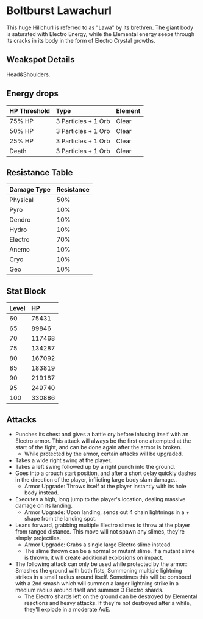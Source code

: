 # Boltburst Lawachurl

This huge Hilichurl is referred to as "Lawa" by its brethren. The giant body is saturated with Electro Energy, while the Elemental energy seeps through its cracks in its body in the form of Electro Crystal growths.

## Weakspot Details

Head&Shoulders.

## Energy drops

| HP Threshold | Type            | Element |
| :----------- | :-------------- | :------ |
| 75% HP       | 3 Particles + 1 Orb | Clear  |
| 50% HP       | 3 Particles + 1 Orb | Clear  |
| 25% HP       | 3 Particles + 1 Orb | Clear  |
| Death        | 3 Particles + 1 Orb | Clear  |

## Resistance Table

| Damage Type | Resistance |
| :---------- | :--------- |
| Physical    | 50%        |
| Pyro        | 10%        |
| Dendro      | 10%        |
| Hydro       | 10%        |
| Electro     | 70%        |
| Anemo       | 10%        |
| Cryo        | 10%        |
| Geo         | 10%        |

## Stat Block

| Level | HP     |
| :---- | :----- |
| 60    | 75431  |
| 65    | 89846  |
| 70    | 117468 |
| 75    | 134287 |
| 80    | 167092 |
| 85    | 183819 |
| 90    | 219187 |
| 95    | 249740 |
| 100   | 330886 |

## Attacks

* Punches its chest and gives a battle cry before infusing itself with an Electro armor. This attack will always be the first one attempted at the start of the fight, and can be done again after the armor is broken.
  * While protected by the armor, certain attacks will be upgraded.
* Takes a wide right swing at the player.
* Takes a left swing followed up by a right punch into the ground.
* Goes into a crouch start position, and after a short delay quickly dashes in the direction of the player, inflicting large body slam damage..
  * Armor Upgrade: Throws itself at the player instantly with its hole body instead.
* Executes a high, long jump to the player's location, dealing massive damage on its landing.
  * Armor Upgrade: Upon landing, sends out 4 chain lightnings in a + shape from the landing spot.
* Leans forward, grabbing multiple Electro slimes to throw at the player from ranged distance. This move will not spawn any slimes, they're simply projectiles.
  * Armor Upgrade: Grabs a single large Electro slime instead.
  * The slime thrown can be a normal or mutant slime. If a mutant slime is thrown, it will create additional explosions on impact.
* The following attack can only be used while protected by the armor: Smashes the ground with both fists, Summoning multiple lightning strikes in a small radius around itself. Sometimes this will be comboed with a 2nd smash which will summon a larger lightning strike in a medium radius around itself and summon 3 Electro shards.
  * The Electro shards left on the ground can be destroyed by Elemental reactions and heavy attacks. If they're not destroyed after a while, they'll explode in a moderate AoE.